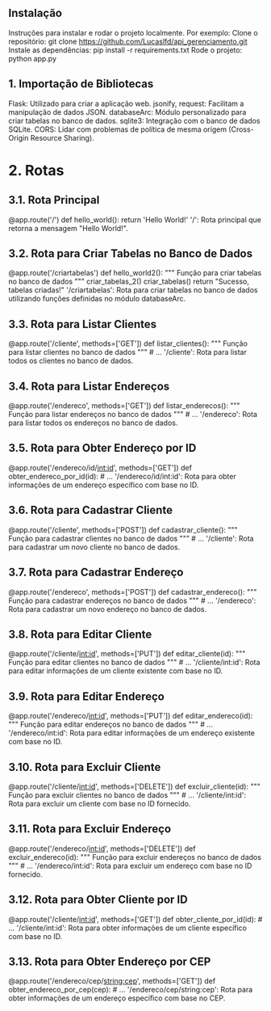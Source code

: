 ## Instalação
Instruções para instalar e rodar o projeto localmente. Por exemplo:
Clone o repositório: git clone https://github.com/Lucaslfd/api_gerenciamento.git
Instale as dependências: pip install -r requirements.txt
Rode o projeto: python app.py

## 1. Importação de Bibliotecas
Flask: Utilizado para criar a aplicação web.
jsonify, request: Facilitam a manipulação de dados JSON.
databaseArc: Módulo personalizado para criar tabelas no banco de dados.
sqlite3: Integração com o banco de dados SQLite.
CORS: Lidar com problemas de política de mesma origem (Cross-Origin Resource Sharing).

# 2. Rotas

## 3.1. Rota Principal

@app.route('/')
def hello_world():
    return 'Hello World!'
'/': Rota principal que retorna a mensagem "Hello World!".


## 3.2. Rota para Criar Tabelas no Banco de Dados
@app.route('/criartabelas')
def hello_world2():
    """
    Função para criar tabelas no banco de dados
    """
    criar_tabelas_2()
    criar_tabelas()
    return "Sucesso, tabelas criadas!"
'/criartabelas': Rota para criar tabelas no banco de dados utilizando funções definidas no módulo databaseArc.


## 3.3. Rota para Listar Clientes

@app.route('/cliente', methods=['GET'])
def listar_clientes():
    """
    Função para listar clientes no banco de dados
    """
    # ...
'/cliente': Rota para listar todos os clientes no banco de dados.


## 3.4. Rota para Listar Endereços

@app.route('/endereco', methods=['GET'])
def listar_enderecos():
    """
    Função para listar endereços no banco de dados
    """
    # ...
'/endereco': Rota para listar todos os endereços no banco de dados.


## 3.5. Rota para Obter Endereço por ID

@app.route('/endereco/id/<int:id>', methods=['GET'])
def obter_endereco_por_id(id):
    # ...
'/endereco/id/int:id': Rota para obter informações de um endereço específico com base no ID.


## 3.6. Rota para Cadastrar Cliente

@app.route('/cliente', methods=['POST'])
def cadastrar_cliente():
    """
    Função para cadastrar clientes no banco de dados
    """
    # ...
'/cliente': Rota para cadastrar um novo cliente no banco de dados.


## 3.7. Rota para Cadastrar Endereço

@app.route('/endereco', methods=['POST'])
def cadastrar_endereco():
    """
    Função para cadastrar endereços no banco de dados
    """
    # ...
'/endereco': Rota para cadastrar um novo endereço no banco de dados.


## 3.8. Rota para Editar Cliente

@app.route('/cliente/<int:id>', methods=['PUT'])
def editar_cliente(id):
    """
    Função para editar clientes no banco de dados
    """
    # ...
'/cliente/int:id': Rota para editar informações de um cliente existente com base no ID.


## 3.9. Rota para Editar Endereço

@app.route('/endereco/<int:id>', methods=['PUT'])
def editar_endereco(id):
    """
    Função para editar endereços no banco de dados
    """
    # ...
'/endereco/int:id': Rota para editar informações de um endereço existente com base no ID.


## 3.10. Rota para Excluir Cliente

@app.route('/cliente/<int:id>', methods=['DELETE'])
def excluir_cliente(id):
    """
    Função para excluir clientes no banco de dados
    """
    # ...
'/cliente/int:id': Rota para excluir um cliente com base no ID fornecido.


## 3.11. Rota para Excluir Endereço

@app.route('/endereco/<int:id>', methods=['DELETE'])
def excluir_endereco(id):
    """
    Função para excluir endereços no banco de dados
    """
    # ...
'/endereco/int:id': Rota para excluir um endereço com base no ID fornecido.


## 3.12. Rota para Obter Cliente por ID

@app.route('/cliente/<int:id>', methods=['GET'])
def obter_cliente_por_id(id):
    # ...
'/cliente/int:id': Rota para obter informações de um cliente específico com base no ID.


## 3.13. Rota para Obter Endereço por CEP

@app.route('/endereco/cep/<string:cep>', methods=['GET'])
def obter_endereco_por_cep(cep):
    # ...
'/endereco/cep/string:cep': Rota para obter informações de um endereço específico com base no CEP.
